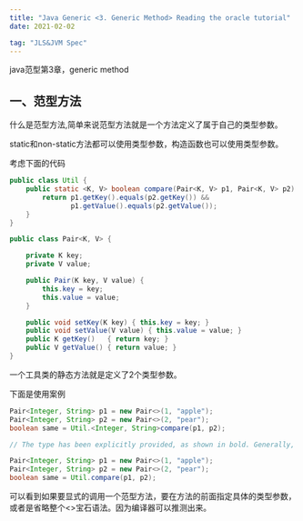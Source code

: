 ```yaml
---
title: "Java Generic <3. Generic Method> Reading the oracle tutorial" 
date: 2021-02-02

tag: "JLS&JVM Spec"
---
```


java范型第3章，generic method

<!--more-->

## 一、范型方法

什么是范型方法,简单来说范型方法就是一个方法定义了属于自己的类型参数。

static和non-static方法都可以使用类型参数，构造函数也可以使用类型参数。

考虑下面的代码

```java
public class Util {
    public static <K, V> boolean compare(Pair<K, V> p1, Pair<K, V> p2) {
        return p1.getKey().equals(p2.getKey()) &&
               p1.getValue().equals(p2.getValue());
    }
}

public class Pair<K, V> {

    private K key;
    private V value;

    public Pair(K key, V value) {
        this.key = key;
        this.value = value;
    }

    public void setKey(K key) { this.key = key; }
    public void setValue(V value) { this.value = value; }
    public K getKey()   { return key; }
    public V getValue() { return value; }
}
```

一个工具类的静态方法就是定义了2个类型参数。

下面是使用案例

```java
Pair<Integer, String> p1 = new Pair<>(1, "apple");
Pair<Integer, String> p2 = new Pair<>(2, "pear");
boolean same = Util.<Integer, String>compare(p1, p2);

// The type has been explicitly provided, as shown in bold. Generally, this can be left out and the compiler will infer the type that is needed:

Pair<Integer, String> p1 = new Pair<>(1, "apple");
Pair<Integer, String> p2 = new Pair<>(2, "pear");
boolean same = Util.compare(p1, p2);
```

可以看到如果要显式的调用一个范型方法，要在方法的前面指定具体的类型参数，或者是省略整个\<\>宝石语法。因为编译器可以推测出来。
